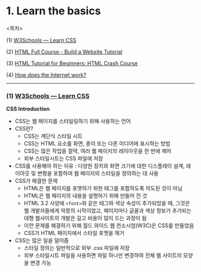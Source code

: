 # 1. Learn the basics

<목차>

(1) [W3Schools — Learn CSS](#1-w3schools-learn-htmlhttpswwww3schoolscomhtmlhtmlintroasp)

(2) [HTML Full Course - Build a Website Tutorial](#2-html-full-course---build-a-website-tutorialhttpswwwyoutubecomwatchvpqn-pnxpavg)

(3) [HTML Tutorial for Beginners: HTML Crash Course](#3-html-tutorial-for-beginners-html-crash-coursehttpswwwyoutubecomwatchvqz0agyrrlhu)

(4) [How does the Internet work?](#4-build-15-javascript-projects---vanilla-javascripthttpswwwyoutubecomwatchv3phxvlpokf4)

---

### (1) [W3Schools — Learn CSS](https://www.w3schools.com/css/css_intro.asp)

**CSS Introduction**

- CSS는 웹 페이지를 스타일링하기 위해 사용하는 언어
- CSS란?
  - CSS는 계단식 스타일 시트
  - CSS는 HTML 요소를 화면, 종이 또는 다른 미디어에 표시하는 방법
  - CSS는 많은 작업을 절약, 여러 웹 페이지의 레이아웃을 한 번에 제어
  - 외부 스타일시트는 CSS 파일에 저장
- CSS를 사용해야 하는 이유 : 다양한 장치와 화면 크기에 대한 디스플레이 설계, 레이아웃 및 변형을 포함하여 웹 페이지의 스타일을 정의하는 데 사용
- CSS가 해결한 문제
  - HTML은 웹 페이지를 포맷하기 위한 태그를 포함하도록 의도된 것이 아님
  - HTML은 웹 페이지의 내용을 설명하기 위해 만들어 진 것
  - HTML 3.2 사양에 `<font>`와 같은 태그와 색상 속성이 추가되었을 때, 그것은 웹 개발자들에게 악몽의 시작이었고, 페이지마다 글꼴과 색상 정보가 추가되는 대형 웹사이트의 개발은 길고 비용이 많이 드는 과정이 됨
  - 이런 문제를 해결하기 위해 월드 와이드 웹 컨소시엄(W3C)은 CSS를 만들었음
  - CSS가 HTML 페이지에서 스타일 포맷을 제거
- CSS는 많은 일을 덜어줌
  - 스타일 정의는 일반적으로 외부 .css 파일에 저장
  - 외부 스타일시트 파일을 사용하면 파일 하나만 변경하여 전체 웹 사이트의 모양을 변경 가능
